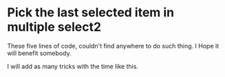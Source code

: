 # Pick the last selected item in multiple select2

These five lines of code, couldn't find anywhere to do such thing. I Hope it will benefit somebody. 

I will add as many tricks with the time like this.
